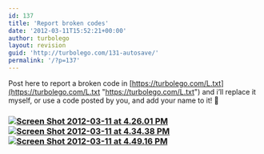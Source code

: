```yaml
---
id: 137
title: 'Report broken codes'
date: '2012-03-11T15:52:21+00:00'
author: turbolego
layout: revision
guid: 'http://turbolego.com/131-autosave/'
permalink: '/?p=137'
---
```


Post here to report a broken code in [https://turbolego.com/L.txt](https://turbolego.com/L.txt "https://turbolego.com/L.txt") and i’ll replace it myself, or use a code posted by you, and add your name to it! 🙂

### [![](https://turbolego.com/wp-content/uploads/2012/03/Screen-Shot-2012-03-11-at-4.26.01-PM.png "Screen Shot 2012-03-11 at 4.26.01 PM")](https://turbolego.com/wp-content/uploads/2012/03/Screen-Shot-2012-03-11-at-4.26.01-PM.png)[![](https://turbolego.com/wp-content/uploads/2012/03/Screen-Shot-2012-03-11-at-4.34.38-PM.png "Screen Shot 2012-03-11 at 4.34.38 PM")](https://turbolego.com/wp-content/uploads/2012/03/Screen-Shot-2012-03-11-at-4.34.38-PM.png)[![](https://turbolego.com/wp-content/uploads/2012/03/Screen-Shot-2012-03-11-at-4.49.16-PM.png "Screen Shot 2012-03-11 at 4.49.16 PM")](https://turbolego.com/wp-content/uploads/2012/03/Screen-Shot-2012-03-11-at-4.49.16-PM.png)